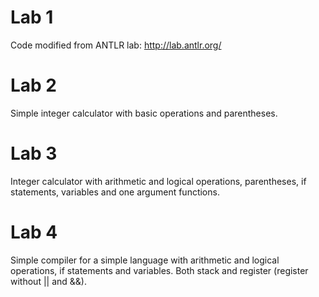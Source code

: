 # Lab 1
Code modified from ANTLR lab: http://lab.antlr.org/

# Lab 2
Simple integer calculator with basic operations and parentheses.

# Lab 3
Integer calculator with arithmetic and logical operations, parentheses, if statements, variables and one argument functions.

# Lab 4
Simple compiler for a simple language with arithmetic and logical operations, if statements and variables. Both stack and register (register without || and &&).